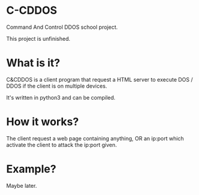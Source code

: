 # C-CDDOS
Command And Control DDOS school project.

This project is unfinished.

# What is it?

C&CDDOS is a client program that request a HTML server to execute DOS / DDOS if the client is on multiple devices.

It's written in python3 and can be compiled.

# How it works?

The client request a web page containing anything, OR an ip:port which activate the client to attack the ip:port given.

# Example?

Maybe later.
